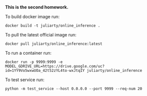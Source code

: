 **This is the second homework.**


To build docker image run:

```
docker build -t juliarty/online_inference .
```

To pull the latest official image run:

```
docker pull juliarty/online_inference:latest
```

To run a container run:

```
docker run -p 9999:9999 -e MODEL_GDRIVE_URL=https://drive.google.com/uc?id=1YY9Vo5wxwUOa_42t52zYL4to-wxJtqIY juliarty/online_inference
```

To test service run:

```
python -m test_service --host 0.0.0.0 --port 9999 --req-num 20
```
